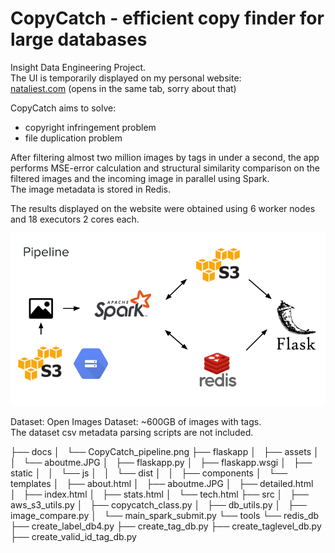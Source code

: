 # CopyCatch - efficient copy finder for large databases

Insight Data Engineering Project. <br>
The UI is temporarily displayed on my personal website: <br>
<a href="http://nataliest.com">nataliest.com</a> (opens in the same tab, sorry about that)

CopyCatch aims to solve:
- copyright infringement problem
- file duplication problem

After filtering almost two million images by tags in under a second, the app performs MSE-error calculation and structural similarity comparison on the filtered images and the incoming image in parallel using Spark. <br>
The image metadata is stored in Redis.

The results displayed on the website were obtained using 6 worker nodes and 18 executors 2 cores each.

<img src="./docs/CopyCatch_pipeline.png" alt="pipeline_pp">

Dataset:
Open Images Dataset: ~600GB of images with tags. <br>
The dataset csv metadata parsing scripts are not included.


├── docs
│   └── CopyCatch_pipeline.png
├── flaskapp
│   ├── assets
│   │   └── aboutme.JPG
│   ├── flaskapp.py
│   ├── flaskapp.wsgi
│   ├── static
│   │   └── js
│   │       └── dist
│   │           ├── components
│   └── templates
│       ├── about.html
│       ├── aboutme.JPG
│       ├── detailed.html
│       ├── index.html
│       ├── stats.html
│       └── tech.html
├── src
│   ├── aws_s3_utils.py
│   ├── copycatch_class.py
│   ├── db_utils.py
│   ├── image_compare.py
│   └── main_spark_submit.py
└── tools
    └── redis_db
        ├── create_label_db4.py
        ├── create_tag_db.py
        ├── create_taglevel_db.py
        ├── create_valid_id_tag_db.py

 
